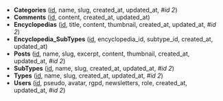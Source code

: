 <!-- Generated by Mocodo 4.2.8 -->

- **Categories** (<ins>id</ins>, name, slug, created_at, updated_at, _#id 2_)
- **Comments** (<ins>id</ins>, content, created_at, updated_at)
- **Encyclopedias** (<ins>id</ins>, title, content, thumbnail, created_at, updated_at, _#id 2_)
- **Encyclopedia_SubTypes** (<ins>id</ins>, encyclopedia_id, subtype_id, created_at, updated_at)
- **Posts** (<ins>id</ins>, name, slug, excerpt, content, thumbnail, created_at, updated_at, _#id 2_)
- **SubTypes** (<ins>id</ins>, name, slug, created_at, updated_at, _#id 2_)
- **Types** (<ins>id</ins>, name, slug, created_at, updated_at, _#id 2_)
- **Users** (<ins>id</ins>, pseudo, avatar, rgpd, newsletters, role, created_at, updated_at, _#id 2_)
